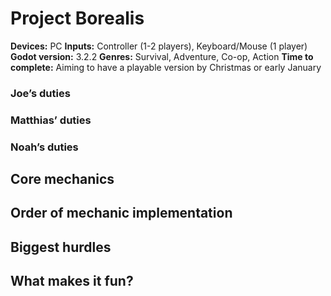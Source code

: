# Project Borealis
**Devices:** PC
**Inputs:**  Controller (1-2 players), Keyboard/Mouse (1 player)
**Godot version:**  3.2.2
**Genres:**  Survival, Adventure, Co-op, Action
**Time to complete:**  Aiming to have a playable version by Christmas or early January
### Joe’s duties
### Matthias’ duties
### Noah’s duties
## Core mechanics
## Order of mechanic implementation
## Biggest hurdles
## What makes it fun?

